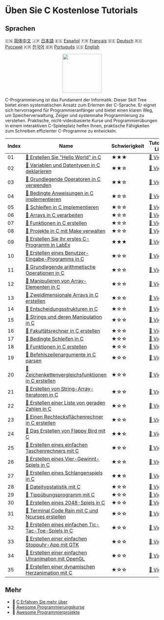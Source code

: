 # Üben Sie C Kostenlose Tutorials

## Sprachen

🇨🇳 [简体中文](README_zh.md) 🇯🇵 [日本語](README_ja.md) 🇪🇸 [Español](README_es.md) 🇫🇷 [Français](README_fr.md) 🇩🇪 [Deutsch](README_de.md) 🇷🇺 [Русский](README_ru.md) 🇰🇷 [한국어](README_ko.md) 🇧🇷 [Português](README_pt.md) 🇺🇸 [English](README.md) 

<div align="center">
<img width="128px" src="https://file.labex.io/path/GAbMWgBPUOxV.png">
</div>

C-Programmierung ist das Fundament der Informatik. Dieser Skill Tree bietet einen systematischen Ansatz zum Erlernen der C-Sprache. Er eignet sich hervorragend für Programmieranfänger und bietet einen klaren Weg, um Speicherverwaltung, Zeiger und systemnahe Programmierung zu verstehen. Praktische, nicht-videobasierte Kurse und Programmierübungen in einem interaktiven C-Spieleplatz helfen Ihnen, praktische Fähigkeiten zum Schreiben effizienter C-Programme zu entwickeln.

|   Index | Name                                                                                                                                          | Schwierigkeit   | Tutorial-Link                                                                                    |
|---------|-----------------------------------------------------------------------------------------------------------------------------------------------|-----------------|--------------------------------------------------------------------------------------------------|
|      01 | [📖 Erstellen Sie "Hello World" in C](https://labex.io/de/tutorials/c-create-hello-world-in-c-438286)                                         | ★★★             | [🔗 View](https://labex.io/de/tutorials/c-create-hello-world-in-c-438286)                        |
|      02 | [📖 Variablen und Datentypen in C deklarieren](https://labex.io/de/tutorials/c-declare-variables-and-data-types-in-c-438287)                  | ★★☆             | [🔗 View](https://labex.io/de/tutorials/c-declare-variables-and-data-types-in-c-438287)          |
|      03 | [📖 Grundlegende Operatoren in C verwenden](https://labex.io/de/tutorials/c-use-basic-operators-in-c-438288)                                  | ★★☆             | [🔗 View](https://labex.io/de/tutorials/c-use-basic-operators-in-c-438288)                       |
|      04 | [📖 Bedingte Anweisungen in C implementieren](https://labex.io/de/tutorials/c-implement-conditionals-in-c-438331)                             | ★☆☆             | [🔗 View](https://labex.io/de/tutorials/c-implement-conditionals-in-c-438331)                    |
|      05 | [📖 Schleifen in C implementieren](https://labex.io/de/tutorials/c-implement-loops-in-c-438332)                                               | ★☆☆             | [🔗 View](https://labex.io/de/tutorials/c-implement-loops-in-c-438332)                           |
|      06 | [📖 Arrays in C verarbeiten](https://labex.io/de/tutorials/c-handle-arrays-in-c-438330)                                                       | ★☆☆             | [🔗 View](https://labex.io/de/tutorials/c-handle-arrays-in-c-438330)                             |
|      07 | [📖 Funktionen in C erstellen](https://labex.io/de/tutorials/c-build-functions-in-c-438329)                                                   | ★☆☆             | [🔗 View](https://labex.io/de/tutorials/c-build-functions-in-c-438329)                           |
|      08 | [📖 Projekte in C mit Make verwalten](https://labex.io/de/tutorials/c-manage-projects-with-make-in-c-438333)                                  | ★☆☆             | [🔗 View](https://labex.io/de/tutorials/c-manage-projects-with-make-in-c-438333)                 |
|      09 | [📖 Erstellen Sie Ihr erstes C-Programm in LabEx](https://labex.io/de/tutorials/c-create-your-first-c-program-in-labex-438241)                | ★★★             | [🔗 View](https://labex.io/de/tutorials/c-create-your-first-c-program-in-labex-438241)           |
|      10 | [📖 Erstellen eines Benutzer-Eingabe-Programms in C](https://labex.io/de/tutorials/c-create-user-input-program-in-c-438242)                   | ★☆☆             | [🔗 View](https://labex.io/de/tutorials/c-create-user-input-program-in-c-438242)                 |
|      11 | [📖 Grundlegende arithmetische Operationen in C](https://labex.io/de/tutorials/c-basic-arithmetic-operations-in-c-438262)                     | ★☆☆             | [🔗 View](https://labex.io/de/tutorials/c-basic-arithmetic-operations-in-c-438262)               |
|      12 | [📖 Manipulieren von Array-Elementen in C](https://labex.io/de/tutorials/c-manipulate-array-elements-in-c-438261)                             | ★☆☆             | [🔗 View](https://labex.io/de/tutorials/c-manipulate-array-elements-in-c-438261)                 |
|      13 | [📖 Zweidimensionale Arrays in C erstellen](https://labex.io/de/tutorials/c-create-two-dimensional-arrays-in-c-438259)                        | ★☆☆             | [🔗 View](https://labex.io/de/tutorials/c-create-two-dimensional-arrays-in-c-438259)             |
|      14 | [📖 Entscheidungsstrukturen in C](https://labex.io/de/tutorials/c-decision-making-structures-in-c-438255)                                     | ★☆☆             | [🔗 View](https://labex.io/de/tutorials/c-decision-making-structures-in-c-438255)                |
|      15 | [📖 Strings und deren Manipulation in C](https://labex.io/de/tutorials/c-strings-and-manipulate-them-in-c-438258)                             | ★☆☆             | [🔗 View](https://labex.io/de/tutorials/c-strings-and-manipulate-them-in-c-438258)               |
|      16 | [📖 Fakultätsrechner in C erstellen](https://labex.io/de/tutorials/c-create-factorial-calculator-in-c-438256)                                 | ★☆☆             | [🔗 View](https://labex.io/de/tutorials/c-create-factorial-calculator-in-c-438256)               |
|      17 | [📖 Bedingte Schleifen in C](https://labex.io/de/tutorials/c-conditional-loops-in-c-438260)                                                   | ★☆☆             | [🔗 View](https://labex.io/de/tutorials/c-conditional-loops-in-c-438260)                         |
|      18 | [📖 Funktionen in C erstellen](https://labex.io/de/tutorials/c-create-functions-in-c-438257)                                                  | ★☆☆             | [🔗 View](https://labex.io/de/tutorials/c-create-functions-in-c-438257)                          |
|      19 | [📖 Befehlszeilenargumente in C parsen](https://labex.io/de/tutorials/c-parse-command-line-arguments-in-c-438243)                             | ★☆☆             | [🔗 View](https://labex.io/de/tutorials/c-parse-command-line-arguments-in-c-438243)              |
|      20 | [📖 Zeichenkettenvergleichsfunktionen in C erstellen](https://labex.io/de/tutorials/c-create-string-comparison-functions-in-c-438244)         | ★☆☆             | [🔗 View](https://labex.io/de/tutorials/c-create-string-comparison-functions-in-c-438244)        |
|      21 | [📖 Erstellen von String-Array-Iteratoren in C](https://labex.io/de/tutorials/c-create-string-array-iterators-in-c-438245)                    | ★☆☆             | [🔗 View](https://labex.io/de/tutorials/c-create-string-array-iterators-in-c-438245)             |
|      22 | [📖 Erstellen einer Liste von geraden Zahlen in C](https://labex.io/de/tutorials/c-create-even-numbers-list-in-c-438246)                      | ★☆☆             | [🔗 View](https://labex.io/de/tutorials/c-create-even-numbers-list-in-c-438246)                  |
|      23 | [📖 Einen Rechtecksflächenrechner in C erstellen](https://labex.io/de/tutorials/c-create-a-rectangle-area-calculator-in-c-438247)             | ★☆☆             | [🔗 View](https://labex.io/de/tutorials/c-create-a-rectangle-area-calculator-in-c-438247)        |
|      24 | [📖 Das Erstellen von Flappy Bird mit C](https://labex.io/de/tutorials/c-building-flappy-bird-using-c-298823)                                 | ★★☆             | [🔗 View](https://labex.io/de/tutorials/c-building-flappy-bird-using-c-298823)                   |
|      25 | [📖 Erstellen eines einfachen Taschenrechners mit C](https://labex.io/de/tutorials/c-making-a-simple-calculator-using-c-298833)               | ★☆☆             | [🔗 View](https://labex.io/de/tutorials/c-making-a-simple-calculator-using-c-298833)             |
|      26 | [📖 Erstellen eines Vier-Gewinnt-Spiels in C](https://labex.io/de/tutorials/c-creating-a-gomoku-game-in-c-298828)                             | ★☆☆             | [🔗 View](https://labex.io/de/tutorials/c-creating-a-gomoku-game-in-c-298828)                    |
|      27 | [📖 Erstellen eines Schlangenspiels in C](https://labex.io/de/tutorials/c-creating-a-snake-game-in-c-298831)                                  | ★★☆             | [🔗 View](https://labex.io/de/tutorials/c-creating-a-snake-game-in-c-298831)                     |
|      28 | [📖 Dateitypstatistik mit C](https://labex.io/de/tutorials/c-file-type-statistics-using-c-298832)                                             | ★☆☆             | [🔗 View](https://labex.io/de/tutorials/c-file-type-statistics-using-c-298832)                   |
|      29 | [📖 Tippübungsprogramm mit C](https://labex.io/de/tutorials/c-typing-practice-program-using-c-298834)                                         | ★☆☆             | [🔗 View](https://labex.io/de/tutorials/c-typing-practice-program-using-c-298834)                |
|      30 | [📖 Erstellen eines 2048-Spiels in C](https://labex.io/de/tutorials/c-creating-a-2048-game-in-c-298825)                                       | ★☆☆             | [🔗 View](https://labex.io/de/tutorials/c-creating-a-2048-game-in-c-298825)                      |
|      31 | [📖 Terminal Code Rain mit C und Ncurses erstellen](https://labex.io/de/tutorials/c-creating-terminal-code-rain-with-c-and-ncurses-298826)    | ★☆☆             | [🔗 View](https://labex.io/de/tutorials/c-creating-terminal-code-rain-with-c-and-ncurses-298826) |
|      32 | [📖 Erstellen eines einfachen Tic-Tac-Toe-Spiels in C](https://labex.io/de/tutorials/c-creating-a-simple-tic-tac-toe-game-in-c-298830)        | ★☆☆             | [🔗 View](https://labex.io/de/tutorials/c-creating-a-simple-tic-tac-toe-game-in-c-298830)        |
|      33 | [📖 Erstellen einer einfachen Stoppuhr-App mit GTK](https://labex.io/de/tutorials/c-create-a-simple-stopwatch-app-using-gtk-298824)           | ★☆☆             | [🔗 View](https://labex.io/de/tutorials/c-create-a-simple-stopwatch-app-using-gtk-298824)        |
|      34 | [📖 Erstellen einer einfachen Uhranimation mit OpenGL](https://labex.io/de/tutorials/c-creating-a-simple-clock-animation-using-opengl-298829) | ★☆☆             | [🔗 View](https://labex.io/de/tutorials/c-creating-a-simple-clock-animation-using-opengl-298829) |
|      35 | [📖 Erstellen einer dynamischen Herzanimation mit C](https://labex.io/de/tutorials/c-creating-a-dynamic-heart-animation-with-c-298827)        | ★☆☆             | [🔗 View](https://labex.io/de/tutorials/c-creating-a-dynamic-heart-animation-with-c-298827)      |

## Mehr

- 🔗 [C Erfahren Sie mehr über](https://labex.io/de/skilltrees/c)
- 🔗 [Awesome Programmierungskurse](https://github.com/labex-labs/awesome-programming-courses)
- 🔗 [Awesome Programmierprojekte](https://github.com/labex-labs/awesome-programming-projects)

